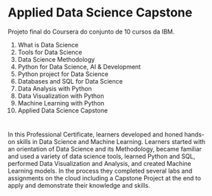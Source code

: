 # Applied Data Science Capstone
Projeto final do Coursera do conjunto de 10 cursos da IBM. 

 

 1. What is Data Science
 2. Tools for Data Science
 3. Data Science Methodology
 4. Python for Data Science, AI & Development 
 5. Python project for Data Science
 6. Databases and SQL for Data Science 
 7. Data Analysis with Python 
 8. Data Visualization with Python
 9. Machine Learning with Python
 10. Applied Data Science Capstone 

#
In this Professional Certificate, learners developed and honed hands-  
on skills in Data Science and Machine Learning. Learners started with  
an orientation of Data Science and its Methodology, became familiar  
and used a variety of data science tools, learned Python and SQL,  
performed Data Visualization and Analysis, and created Machine  
Learning models. In the process they completed several labs and  
assignments on the cloud including a Capstone Project at the end to  
apply and demonstrate their knowledge and skills.
